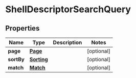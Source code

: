 # ShellDescriptorSearchQuery

## Properties
Name | Type | Description | Notes
------------ | ------------- | ------------- | -------------
**page** | [**Page**](Page.md) |  |  [optional]
**sortBy** | [**Sorting**](Sorting.md) |  |  [optional]
**match** | [**Match**](Match.md) |  |  [optional]
